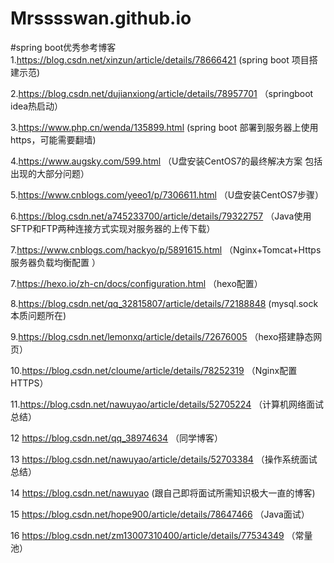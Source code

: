 # Mrsssswan.github.io

#spring boot优秀参考博客
1.https://blog.csdn.net/xinzun/article/details/78666421   (spring boot 项目搭建示范)

2.https://blog.csdn.net/dujianxiong/article/details/78957701   （springboot idea热启动）

3.https://www.php.cn/wenda/135899.html  (spring boot 部署到服务器上使用https，可能需要翻墙)

4.https://www.augsky.com/599.html  （U盘安装CentOS7的最终解决方案 包括出现的大部分问题）

5.https://www.cnblogs.com/yeeo1/p/7306611.html  （U盘安装CentOS7步骤）

6.https://blog.csdn.net/a745233700/article/details/79322757  （Java使用SFTP和FTP两种连接方式实现对服务器的上传下载）

7.https://www.cnblogs.com/hackyo/p/5891615.html  （Nginx+Tomcat+Https 服务器负载均衡配置 ）

7.https://hexo.io/zh-cn/docs/configuration.html （hexo配置）

8.https://blog.csdn.net/qq_32815807/article/details/72188848  (mysql.sock本质问题所在)

9.https://blog.csdn.net/lemonxq/article/details/72676005  （hexo搭建静态网页）

10.https://blog.csdn.net/cloume/article/details/78252319  （Nginx配置HTTPS）

11.https://blog.csdn.net/nawuyao/article/details/52705224 （计算机网络面试总结）

12 https://blog.csdn.net/qq_38974634 （同学博客）

13 https://blog.csdn.net/nawuyao/article/details/52703384 （操作系统面试总结）

14 https://blog.csdn.net/nawuyao  (跟自己即将面试所需知识极大一直的博客)

15 https://blog.csdn.net/hope900/article/details/78647466 （Java面试）

16 https://blog.csdn.net/zm13007310400/article/details/77534349   （常量池）
